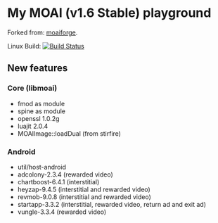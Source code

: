 # My MOAI (v1.6 Stable) playground

Forked from: [moaiforge](https://github.com/moaiforge/moai-sdk).

Linux Build: [![Build Status](https://api.travis-ci.org/btatarov/moai-sdk.svg?branch=postmorph)](https://travis-ci.org/btatarov/moai-sdk)

## New features

### Core (libmoai)
* fmod as module
* spine as module
* openssl 1.0.2g
* luajit 2.0.4
* MOAIImage::loadDual (from stirfire)

### Android
* util/host-android
* adcolony-2.3.4 (rewarded video)
* chartboost-6.4.1 (interstitial)
* heyzap-9.4.5 (interstitial and rewarded video)
* revmob-9.0.8 (interstitial and rewarded video)
* startapp-3.3.2 (interstitial, rewarded video, return ad and exit ad)
* vungle-3.3.4 (rewarded video)
